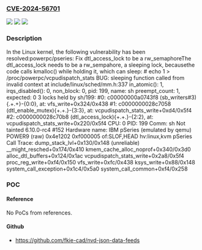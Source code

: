 ### [CVE-2024-56701](https://cve.mitre.org/cgi-bin/cvename.cgi?name=CVE-2024-56701)
![](https://img.shields.io/static/v1?label=Product&message=Linux&color=blue)
![](https://img.shields.io/static/v1?label=Version&message=06220d78f24a20549757be1014e57c382406cc92%3C%206956c0e7346ce1bbfc726755aa8da10d26e84276%20&color=brighgreen)
![](https://img.shields.io/static/v1?label=Vulnerability&message=n%2Fa&color=brighgreen)

### Description

In the Linux kernel, the following vulnerability has been resolved:powerpc/pseries: Fix dtl_access_lock to be a rw_semaphoreThe dtl_access_lock needs to be a rw_sempahore, a sleeping lock, becausethe code calls kmalloc() while holding it, which can sleep:  # echo 1 > /proc/powerpc/vcpudispatch_stats  BUG: sleeping function called from invalid context at include/linux/sched/mm.h:337  in_atomic(): 1, irqs_disabled(): 0, non_block: 0, pid: 199, name: sh  preempt_count: 1, expected: 0  3 locks held by sh/199:   #0: c00000000a0743f8 (sb_writers#3){.+.+}-{0:0}, at: vfs_write+0x324/0x438   #1: c0000000028c7058 (dtl_enable_mutex){+.+.}-{3:3}, at: vcpudispatch_stats_write+0xd4/0x5f4   #2: c0000000028c70b8 (dtl_access_lock){+.+.}-{2:2}, at: vcpudispatch_stats_write+0x220/0x5f4  CPU: 0 PID: 199 Comm: sh Not tainted 6.10.0-rc4 #152  Hardware name: IBM pSeries (emulated by qemu) POWER9 (raw) 0x4e1202 0xf000005 of:SLOF,HEAD hv:linux,kvm pSeries  Call Trace:    dump_stack_lvl+0x130/0x148 (unreliable)    __might_resched+0x174/0x410    kmem_cache_alloc_noprof+0x340/0x3d0    alloc_dtl_buffers+0x124/0x1ac    vcpudispatch_stats_write+0x2a8/0x5f4    proc_reg_write+0xf4/0x150    vfs_write+0xfc/0x438    ksys_write+0x88/0x148    system_call_exception+0x1c4/0x5a0    system_call_common+0xf4/0x258

### POC

#### Reference
No PoCs from references.

#### Github
- https://github.com/fkie-cad/nvd-json-data-feeds

